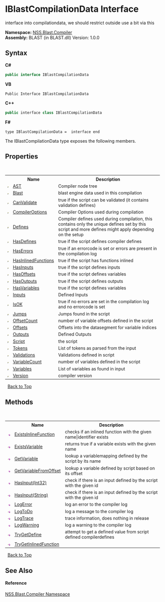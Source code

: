 # IBlastCompilationData Interface
 

interface into compilationdata, we should restrict outside use a bit via this

**Namespace:**&nbsp;<a href="26a25caa-f50b-92ad-f15c-dbb9db1493ae">NSS.Blast.Compiler</a><br />**Assembly:**&nbsp;BLAST (in BLAST.dll) Version: 1.0.0

## Syntax

**C#**<br />
``` C#
public interface IBlastCompilationData
```

**VB**<br />
``` VB
Public Interface IBlastCompilationData
```

**C++**<br />
``` C++
public interface class IBlastCompilationData
```

**F#**<br />
``` F#
type IBlastCompilationData =  interface end
```

The IBlastCompilationData type exposes the following members.


## Properties
&nbsp;<table><tr><th></th><th>Name</th><th>Description</th></tr><tr><td>![Public property](media/pubproperty.gif "Public property")</td><td><a href="227e1f3c-6d9a-bc49-2ba6-f385ae5708a1">AST</a></td><td>
Compiler node tree</td></tr><tr><td>![Public property](media/pubproperty.gif "Public property")</td><td><a href="4d98a18d-863e-8aed-f757-5fe2e72e2874">Blast</a></td><td>
blast engine data used in this compilation</td></tr><tr><td>![Public property](media/pubproperty.gif "Public property")</td><td><a href="89bfa349-9528-d7dd-a971-a0e75b3296f5">CanValidate</a></td><td>
true if the script can be validated (it contains validation defines)</td></tr><tr><td>![Public property](media/pubproperty.gif "Public property")</td><td><a href="6d21a9c2-8d0b-8c2c-4be5-4e84565cace6">CompilerOptions</a></td><td>
Compiler Options used during compilation</td></tr><tr><td>![Public property](media/pubproperty.gif "Public property")</td><td><a href="520411af-07e0-bc9d-3372-ae014429f6b6">Defines</a></td><td>
Compiler defines used during compilation, this contains only the unique defines set by this script and more defines might apply depending on the setup</td></tr><tr><td>![Public property](media/pubproperty.gif "Public property")</td><td><a href="7e4b34b2-f833-c416-ab1d-d7c2822b939b">HasDefines</a></td><td>
true if the script defines compiler defines</td></tr><tr><td>![Public property](media/pubproperty.gif "Public property")</td><td><a href="040c4f80-0304-f0d4-6ee6-6e2d5b61e048">HasErrors</a></td><td>
true if an errorcode is set or errors are present in the compilation log</td></tr><tr><td>![Public property](media/pubproperty.gif "Public property")</td><td><a href="29399aaa-75bd-4500-1a8c-72ebe186666a">HasInlinedFunctions</a></td><td>
true if the script has functions inlined</td></tr><tr><td>![Public property](media/pubproperty.gif "Public property")</td><td><a href="2c082c51-04e3-80e3-b47f-6c989ebdaf5f">HasInputs</a></td><td>
true if the script defines inputs</td></tr><tr><td>![Public property](media/pubproperty.gif "Public property")</td><td><a href="4188c5be-317a-2520-fb4c-35de810a0e13">HasOffsets</a></td><td>
true if the script defines variables</td></tr><tr><td>![Public property](media/pubproperty.gif "Public property")</td><td><a href="8fbd00e2-3a79-6d76-06e9-fa1fe00fdcd0">HasOutputs</a></td><td>
true if the script defines outputs</td></tr><tr><td>![Public property](media/pubproperty.gif "Public property")</td><td><a href="40dddbd5-ed7c-ca09-75af-1ec7fa74d500">HasVariables</a></td><td>
true if the script defines variables</td></tr><tr><td>![Public property](media/pubproperty.gif "Public property")</td><td><a href="1a09a144-3c33-1ab4-5bae-9470e88dc727">Inputs</a></td><td>
Defined Inputs</td></tr><tr><td>![Public property](media/pubproperty.gif "Public property")</td><td><a href="0c4a197a-d73f-22a0-103d-1b6133ac9984">IsOK</a></td><td>
true if no errors are set in the compilation log and no errorcode is set</td></tr><tr><td>![Public property](media/pubproperty.gif "Public property")</td><td><a href="2c087802-03ba-7d73-6c8e-790fecb04bfd">Jumps</a></td><td>
Jumps found in the script</td></tr><tr><td>![Public property](media/pubproperty.gif "Public property")</td><td><a href="f0aac5f7-854a-69f3-52a5-1646ca43c64b">OffsetCount</a></td><td>
number of variable offsets defined in the script</td></tr><tr><td>![Public property](media/pubproperty.gif "Public property")</td><td><a href="0d1e3f8f-eee4-2e5f-0cf2-65d2eaa4daad">Offsets</a></td><td>
Offsets into the datasegment for variable indices</td></tr><tr><td>![Public property](media/pubproperty.gif "Public property")</td><td><a href="f3389f99-82a4-92c9-a88d-face4cedc760">Outputs</a></td><td>
Defined Outputs</td></tr><tr><td>![Public property](media/pubproperty.gif "Public property")</td><td><a href="39763fb6-d55e-f5f7-af50-4325cd74d6c6">Script</a></td><td>
the script</td></tr><tr><td>![Public property](media/pubproperty.gif "Public property")</td><td><a href="f375372b-8bd0-9151-cdad-c432cebb6196">Tokens</a></td><td>
List of tokens as parsed from the input</td></tr><tr><td>![Public property](media/pubproperty.gif "Public property")</td><td><a href="5251bd00-affd-395c-fd4f-542ff13bd1a2">Validations</a></td><td>
Validations defined in script</td></tr><tr><td>![Public property](media/pubproperty.gif "Public property")</td><td><a href="44193f79-2cfa-e81a-6ba7-eaafb02a5b5e">VariableCount</a></td><td>
number of variables defined in the script</td></tr><tr><td>![Public property](media/pubproperty.gif "Public property")</td><td><a href="32e69740-f608-843a-9795-39a0a86d53c7">Variables</a></td><td>
List of variables as found in input</td></tr><tr><td>![Public property](media/pubproperty.gif "Public property")</td><td><a href="627df2bc-4c63-2d40-7214-d8e4bbf44eba">Version</a></td><td>
compiler version</td></tr></table>&nbsp;
<a href="#iblastcompilationdata-interface">Back to Top</a>

## Methods
&nbsp;<table><tr><th></th><th>Name</th><th>Description</th></tr><tr><td>![Public method](media/pubmethod.gif "Public method")</td><td><a href="4af0c3de-c1b9-48e0-2d5d-077591b5d946">ExistsInlineFunction</a></td><td>
checks if an inlined function with the given name|identifier exists</td></tr><tr><td>![Public method](media/pubmethod.gif "Public method")</td><td><a href="e6b915e2-bafd-1b3a-bd25-529e71109173">ExistsVariable</a></td><td>
returns true if a variable exists with the given name</td></tr><tr><td>![Public method](media/pubmethod.gif "Public method")</td><td><a href="a0fa6b0c-936f-823c-e67c-2bc03610dec1">GetVariable</a></td><td>
lookup a variablemapping defined by the script by its name</td></tr><tr><td>![Public method](media/pubmethod.gif "Public method")</td><td><a href="176cd64b-579d-fed4-7636-20b48a0d107a">GetVariableFromOffset</a></td><td>
lookup a variable defined by script based on its offset</td></tr><tr><td>![Public method](media/pubmethod.gif "Public method")</td><td><a href="b02ca5ec-8579-dd54-dbf0-acb2764d1b47">HasInput(Int32)</a></td><td>
check if there is an input defined by the script with the given id</td></tr><tr><td>![Public method](media/pubmethod.gif "Public method")</td><td><a href="1926e32b-32d3-dc70-2737-ff0b73aaf30b">HasInput(String)</a></td><td>
check if there is an input defined by the script with the given id</td></tr><tr><td>![Public method](media/pubmethod.gif "Public method")</td><td><a href="838a53c7-8f40-f732-e76e-7507c92fcd92">LogError</a></td><td>
log an error to the compiler log</td></tr><tr><td>![Public method](media/pubmethod.gif "Public method")</td><td><a href="25c0cea0-9b9e-5f3d-5851-df4112e99268">LogToDo</a></td><td>
log a message to the compiler log</td></tr><tr><td>![Public method](media/pubmethod.gif "Public method")</td><td><a href="38edf714-b30a-43b9-499d-62e231013d0d">LogTrace</a></td><td>
trace information, does nothing in release</td></tr><tr><td>![Public method](media/pubmethod.gif "Public method")</td><td><a href="9ff35f99-4dfd-78fc-a64d-c08c96c4d3e1">LogWarning</a></td><td>
log a warning to the compiler log</td></tr><tr><td>![Public method](media/pubmethod.gif "Public method")</td><td><a href="5573864b-dceb-0cd1-0052-d5f91a2b356c">TryGetDefine</a></td><td>
attempt to get a defined value from script defined compilerdefines</td></tr><tr><td>![Public method](media/pubmethod.gif "Public method")</td><td><a href="16abb53e-f687-82d2-0c83-4b9dfc3c0f84">TryGetInlinedFunction</a></td><td /></tr></table>&nbsp;
<a href="#iblastcompilationdata-interface">Back to Top</a>

## See Also


#### Reference
<a href="26a25caa-f50b-92ad-f15c-dbb9db1493ae">NSS.Blast.Compiler Namespace</a><br />